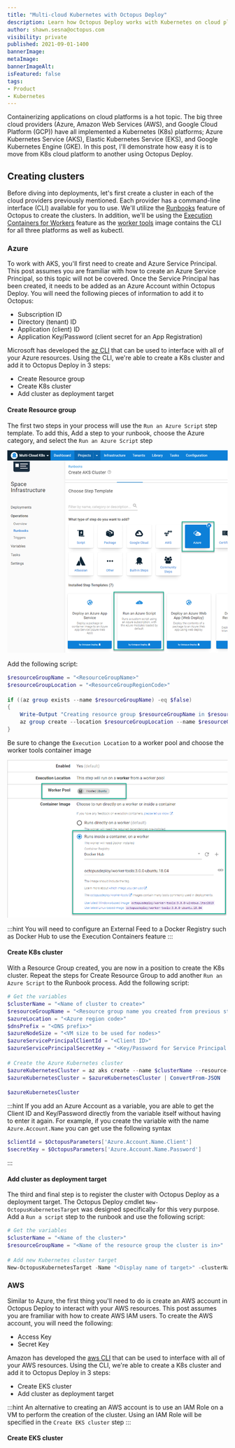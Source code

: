 ```yaml
---
title: "Multi-cloud Kubernetes with Octopus Deploy"
description: Learn how Octopus Deploy works with Kubernetes on cloud platforms.
author: shawn.sesna@octopus.com
visibility: private
published: 2021-09-01-1400
bannerImage: 
metaImage: 
bannerImageAlt: 
isFeatured: false
tags:
- Product
- Kubernetes
---
```


Containerizing applications on cloud platforms is a hot topic.  The big three cloud providers (Azure, Amazon Web Services (AWS), and Google Cloud Platform (GCP)) have all implemented a Kubernetes (K8s) platforms; Azure Kubernetes Service (AKS), Elastic Kubernetes Service (EKS), and Google Kubernetes Engine (GKE).  In this post, I'll demonstrate how easy it is to move from K8s cloud platform to another using Octopus Deploy.

## Creating clusters
Before diving into deployments, let's first create a cluster in each of the cloud providers previously mentioned.  Each provider has a command-line interface (CLI) available for you to use.  We'll utilize the [Runbooks](https://octopus.com/docs/runbooks) feature of Octopus to create the clusters.  In addition, we'll be using the [Execution Containers for Workers](https://octopus.com/docs/projects/steps/execution-containers-for-workers) feature as the [worker tools](https://hub.docker.com/r/octopusdeploy/worker-tools) image contains the CLI for all three platforms as well as kubectl.

### Azure
To work with AKS, you'll first need to create and Azure Service Principal.  This post assumes you are framiliar with how to create an Azure Service Principal, so this topic will not be covered.  Once the Service Principal has been created, it needs to be added as an Azure Account within Octopus Deploy.  You will need the following pieces of information to add it to Octopus:
- Subscription ID
- Directory (tenant) ID
- Application (client) ID
- Application Key/Password (client secret for an App Registration)

Microsoft has developed the [az CLI](https://docs.microsoft.com/en-us/cli/azure/install-azure-cli) that can be used to interface with all of your Azure resources.  Using the CLI, we're able to create a K8s cluster and add it to Octopus Deploy in 3 steps:
- Create Resource group
- Create K8s cluster
- Add cluster as deployment target

#### Create Resource group
The first two steps in your process will use the `Run an Azure Script` step template.  To add this, Add a step to your runbook, choose the Azure category, and select the `Run an Azure Script` step

![](octopus-add-azure-script.png)

Add the following script:
```powershell
$resourceGroupName = "<ResourceGroupName>"
$resourceGroupLocation = "<ResourceGroupRegionCode>"

if ((az group exists --name $resourceGroupName) -eq $false)
{
	Write-Output "Creating resource group $resourceGroupName in $resourceGroupLocation"
    az group create --location $resourceGroupLocation --name $resourceGroupName 
}
```

Be sure to change the `Execution Location` to a worker pool and choose the worker tools container image

![](octopus-step-use-worker-tools.png)

:::hint
You will need to configure an External Feed to a Docker Registry such as Docker Hub to use the Execution Containers feature
:::

#### Create K8s cluster
With a Resource Group created, you are now in a position to create the K8s cluster.  Repeat the steps for Create Resource Group to add another `Run an Azure Script` to the Runbook process.  Add the following script:

```powershell
# Get the variables
$clusterName = "<Name of cluster to create>"
$resourceGroupName = "<Resource group name you created from previous step>"
$azureLocation = "<Azure region code>"
$dnsPrefix = "<DNS prefix>"
$azureNodeSize = "<VM size to be used for nodes>"
$azureServicePrincipalClientId = "<Client ID>" 
$azureServicePrincipalSecretKey = "<Key/Password for Service Principal Account>" 

# Create the Azure Kubernetes cluster
$azureKubernetesCluster = az aks create --name $clusterName --resource-group $resourceGroupName --dns-name-prefix $dnsPrefix --location $azureLocation --node-count 1 --node-vm-size $azureNodeSize --generate-ssh-keys --service-principal $azureServicePrincipalClientId --client-secret $azureServicePrincipalSecretKey
$azureKubernetesCluster = $azureKubernetesCluster | ConvertFrom-JSON

$azureKubernetesCluster
```
:::hint
If you add an Azure Account as a variable, you are able to get the Client ID and Key/Password directly from the variable itself without having to enter it again.  For example, if you create the variable with the name `Azure.Account.Name` you can get use the following syntax
```powershell
$clientId = $OctopusParameters['Azure.Account.Name.Client']
$secretKey = $OctopusParameters['Azure.Account.Name.Password']
```
:::

#### Add cluster as deployment target
The third and final step is to register the cluster with Octopus Deploy as a deployment target.  The Octopus Deploy cmdlet `New-OctopusKubernetesTarget` was designed specifically for this very purpose.  Add a `Run a script` step to the runbook and use the following script:

```powershell
# Get the variables
$clusterName = "<Name of the cluster>"
$resourceGroupName = "<Name of the resource group the cluster is in>"

# Add new Kubernetes cluster target
New-OctopusKubernetesTarget -Name "<Display name of target>" -clusterName $clusterName -clusterResourceGroup $resourceGroupName -octopusRoles "<Role list>" -octopusAccountIdOrName "<Name of Azure Account>" -namespace "default" -skipTlsVerification $true
```

### AWS
Similar to Azure, the first thing you'll need to do is create an AWS account in Octopus Deploy to interact with your AWS resources. This post assumes you are framiliar with how to create AWS IAM users.  To create the AWS account, you will need the following:
- Access Key
- Secret Key

Amazon has developed the [aws CLI](https://aws.amazon.com/cli/) that can be used to interface with all of your AWS resources.  Using the CLI, we're able to create a K8s cluster and add it to Octopus Deploy in 3 steps:
- Create EKS cluster
- Add cluster as deployment target

:::hint
An alternative to creating an AWS account is to use an IAM Role on a VM to perform the creation of the cluster.  Using an IAM Role will be specified in the `Create EKS cluster` step
:::


#### Create EKS cluster
